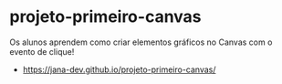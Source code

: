 # projeto-primeiro-canvas
Os alunos aprendem como criar elementos gráficos no Canvas com o evento de clique!

- https://jana-dev.github.io/projeto-primeiro-canvas/
